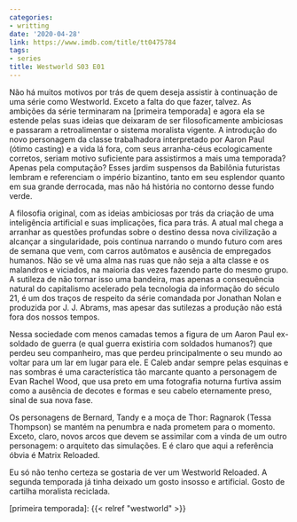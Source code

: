 ```yaml
---
categories:
- writting
date: '2020-04-28'
link: https://www.imdb.com/title/tt0475784
tags:
- series
title: Westworld S03 E01
---
```


Não há muitos motivos por trás de quem deseja assistir à continuação de uma série como Westworld. Exceto a falta do que fazer, talvez. As ambições da série terminaram na [primeira temporada] e agora ela se estende pelas suas ideias que deixaram de ser filosoficamente ambiciosas e passaram a retroalimentar o sistema moralista vigente. A introdução do novo personagem da classe trabalhadora interpretado por Aaron Paul (ótimo casting) e a vida lá fora, com seus arranha-céus ecologicamente corretos, seriam motivo suficiente para assistirmos a mais uma temporada? Apenas pela computação? Esses jardim suspensos da Babilônia futuristas lembram e referenciam o império bizantino, tanto em seu esplendor quanto em sua grande derrocada, mas não há história no contorno desse fundo verde.

A filosofia original, com as ideias ambiciosas por trás da criação de uma inteligência artificial e suas implicações, fica para trás. A atual mal chega a arranhar as questões profundas sobre o destino dessa nova civilização a alcançar a singularidade, pois continua narrando o mundo futuro com ares de semana que vem, com carros autômatos e ausência de empregados humanos. Não se vê uma alma nas ruas que não seja a alta classe e os malandros e viciados, na maioria das vezes fazendo parte do mesmo grupo. A sutileza de não tornar isso uma bandeira, mas apenas a consequência natural do capitalismo acelerado pela tecnologia da informação do século 21, é um dos traços de respeito da série comandada por Jonathan Nolan e produzida por J. J. Abrams, mas apesar das sutilezas a produção não está fora dos nossos tempos.

Nessa sociedade com menos camadas temos a figura de um Aaron Paul ex-soldado de guerra (e qual guerra existiria com soldados humanos?) que perdeu seu companheiro, mas que perdeu principalmente o seu mundo ao voltar para um lar em lugar para ele. E Caleb andar sempre pelas esquinas e nas sombras é uma característica tão marcante quanto a personagem de Evan Rachel Wood, que usa preto em uma fotografia noturna furtiva assim como a ausência de decotes e formas e seu cabelo eternamente preso, sinal de sua nova fase.

Os personagens de Bernard, Tandy e a moça de Thor: Ragnarok (Tessa Thompson) se mantém na penumbra e nada prometem para o momento. Exceto, claro, novos arcos que devem se assimilar com a vinda de um outro personagem: o arquiteto das simulações. E é claro que aqui a referência óbvia é Matrix Reloaded.

Eu só não tenho certeza se gostaria de ver um Westworld Reloaded. A segunda temporada já tinha deixado um gosto insosso e artificial. Gosto de cartilha moralista reciclada.

[primeira temporada]: {{< relref "westworld" >}}